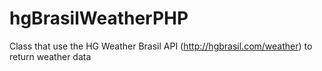 # hgBrasilWeatherPHP
Class that use the HG Weather Brasil API (http://hgbrasil.com/weather) to return weather data
